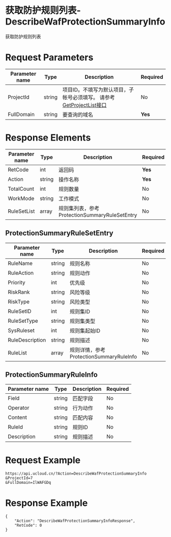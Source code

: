 # 获取防护规则列表-DescribeWafProtectionSummaryInfo

获取防护规则列表

# Request Parameters
|Parameter name|Type|Description|Required|
|---|---|---|---|
|ProjectId|string|项目ID。不填写为默认项目，子帐号必须填写。 请参考[GetProjectList接口](api/summary/get_project_list)|No|
|FullDomain|string|要查询的域名|**Yes**|

# Response Elements
|Parameter name|Type|Description|Required|
|---|---|---|---|
|RetCode|int|返回码|**Yes**|
|Action|string|操作名称|**Yes**|
|TotalCount|int|规则数量|No|
|WorkMode|string|工作模式|No|
|RuleSetList|array|规则集列表，参考ProtectionSummaryRuleSetEntry|No|

## ProtectionSummaryRuleSetEntry
|Parameter name|Type|Description|Required|
|---|---|---|---|
|RuleName|string|规则名称|No|
|RuleAction|string|规则动作|No|
|Priority|int|优先级|No|
|RiskRank|string|风险等级|No|
|RiskType|string|风险类型|No|
|RuleSetID|int|规则集ID|No|
|RuleSetType|string|规则集类型|No|
|SysRuleset|int|规则集起始ID|No|
|RuleDescription|string|规则描述|No|
|RuleList|array|规则详情，参考ProtectionSummaryRuleInfo|No|

## ProtectionSummaryRuleInfo
|Parameter name|Type|Description|Required|
|---|---|---|---|
|Field|string|匹配字段|No|
|Operator|string|行为动作|No|
|Content|string|匹配内容|No|
|RuleId|string|规则ID|No|
|Description|string|规则描述|No|

# Request Example
```
https://api.ucloud.cn/?Action=DescribeWafProtectionSummaryInfo
&ProjectId=7
&FullDomain=IlWAFGDq
```

# Response Example
```
{
    "Action": "DescribeWafProtectionSummaryInfoResponse", 
    "RetCode": 0
}
```

